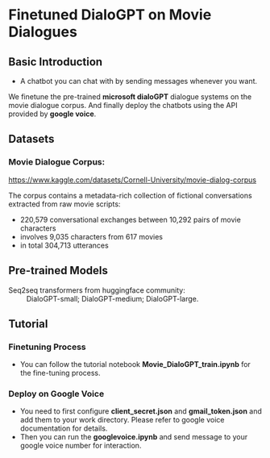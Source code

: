 # Finetuned DialoGPT on Movie Dialogues
## Basic Introduction
* A chatbot you can chat with by sending messages whenever you want.  

We finetune the pre-trained **microsoft dialoGPT** dialogue systems on the movie dialogue corpus. And finally deploy the chatbots using the API provided by **google voice**.


## Datasets
### Movie Dialogue Corpus:
https://www.kaggle.com/datasets/Cornell-University/movie-dialog-corpus

The corpus contains a metadata-rich collection of fictional conversations extracted from raw movie scripts:

* 220,579 conversational exchanges between 10,292 pairs of movie characters
* involves 9,035 characters from 617 movies
* in total 304,713 utterances

## Pre-trained Models
Seq2seq transformers from huggingface community:  
$\qquad$ DialoGPT-small; DialoGPT-medium; DialoGPT-large.



## Tutorial

### Finetuning Process
* You can follow the tutorial notebook **Movie_DialoGPT_train.ipynb** for the fine-tuning process.

### Deploy on Google Voice
* You need to first configure **client_secret.json** and **gmail_token.json** and add them to your work directory. Please refer to google voice documentation for details.
* Then you can run the **googlevoice.ipynb** and send message to your google voice number for interaction.
